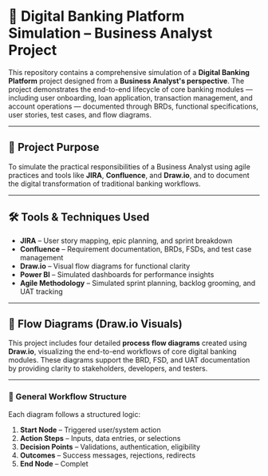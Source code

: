 # 🏦 Digital Banking Platform Simulation – Business Analyst Project

This repository contains a comprehensive simulation of a **Digital Banking Platform** project designed from a **Business Analyst's perspective**. 
The project demonstrates the end-to-end lifecycle of core banking modules — 
including user onboarding, loan application, transaction management, and account operations — documented through BRDs, functional specifications, user stories, test cases, and flow diagrams.

---

## 🚀 Project Purpose

To simulate the practical responsibilities of a Business Analyst using agile practices and tools like **JIRA**, **Confluence**, and **Draw.io**, 
and to document the digital transformation of traditional banking workflows.

---

## 🛠️ Tools & Techniques Used

- **JIRA** – User story mapping, epic planning, and sprint breakdown  
- **Confluence** – Requirement documentation, BRDs, FSDs, and test case management  
- **Draw.io** – Visual flow diagrams for functional clarity  
- **Power BI** – Simulated dashboards for performance insights  
- **Agile Methodology** – Simulated sprint planning, backlog grooming, and UAT tracking

---

## 🧩 Flow Diagrams (Draw.io Visuals)

This project includes four detailed **process flow diagrams** created using **Draw.io**, visualizing the end-to-end workflows of core digital banking modules.
These diagrams support the BRD, FSD, and UAT documentation by providing clarity to stakeholders, developers, and testers.

---

### 🔄 General Workflow Structure

Each diagram follows a structured logic:

1. **Start Node** – Triggered user/system action  
2. **Action Steps** – Inputs, data entries, or selections  
3. **Decision Points** – Validations, authentication, eligibility  
4. **Outcomes** – Success messages, rejections, redirects  
5. **End Node** – Complet
